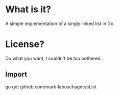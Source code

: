 # What is it?
A simple implementation of a singly linked list in Go.

# License?
Do what you want, I couldn't be too bothered.

## Import 
go get github.com/mark-labuschagne/sList
